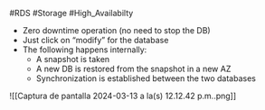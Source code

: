 #RDS #Storage #High_Availabilty 

- Zero downtime operation (no need to stop the DB)
- Just click on “modify” for the database
- The following happens internally:
    - A snapshot is taken
    - A new DB is restored from the snapshot in a new AZ
    - Synchronization is established between the two databases

![[Captura de pantalla 2024-03-13 a la(s) 12.12.42 p.m..png]]